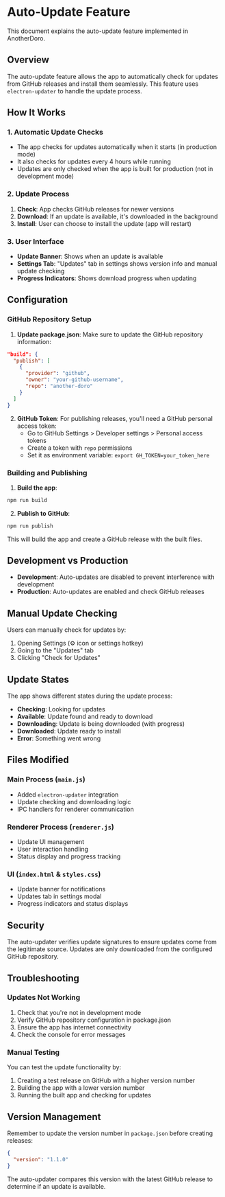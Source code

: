 # Auto-Update Feature

This document explains the auto-update feature implemented in AnotherDoro.

## Overview

The auto-update feature allows the app to automatically check for updates from GitHub releases and install them seamlessly. This feature uses `electron-updater` to handle the update process.

## How It Works

### 1. Automatic Update Checks
- The app checks for updates automatically when it starts (in production mode)
- It also checks for updates every 4 hours while running
- Updates are only checked when the app is built for production (not in development mode)

### 2. Update Process
1. **Check**: App checks GitHub releases for newer versions
2. **Download**: If an update is available, it's downloaded in the background
3. **Install**: User can choose to install the update (app will restart)

### 3. User Interface
- **Update Banner**: Shows when an update is available
- **Settings Tab**: "Updates" tab in settings shows version info and manual update checking
- **Progress Indicators**: Shows download progress when updating

## Configuration

### GitHub Repository Setup

1. **Update package.json**: Make sure to update the GitHub repository information:
```json
"build": {
  "publish": [
    {
      "provider": "github",
      "owner": "your-github-username",
      "repo": "another-doro"
    }
  ]
}
```

2. **GitHub Token**: For publishing releases, you'll need a GitHub personal access token:
   - Go to GitHub Settings > Developer settings > Personal access tokens
   - Create a token with `repo` permissions
   - Set it as environment variable: `export GH_TOKEN=your_token_here`

### Building and Publishing

1. **Build the app**:
```bash
npm run build
```

2. **Publish to GitHub**:
```bash
npm run publish
```

This will build the app and create a GitHub release with the built files.

## Development vs Production

- **Development**: Auto-updates are disabled to prevent interference with development
- **Production**: Auto-updates are enabled and check GitHub releases

## Manual Update Checking

Users can manually check for updates by:
1. Opening Settings (⚙️ icon or settings hotkey)
2. Going to the "Updates" tab
3. Clicking "Check for Updates"

## Update States

The app shows different states during the update process:

- **Checking**: Looking for updates
- **Available**: Update found and ready to download
- **Downloading**: Update is being downloaded (with progress)
- **Downloaded**: Update ready to install
- **Error**: Something went wrong

## Files Modified

### Main Process (`main.js`)
- Added `electron-updater` integration
- Update checking and downloading logic
- IPC handlers for renderer communication

### Renderer Process (`renderer.js`)
- Update UI management
- User interaction handling
- Status display and progress tracking

### UI (`index.html` & `styles.css`)
- Update banner for notifications
- Updates tab in settings modal
- Progress indicators and status displays

## Security

The auto-updater verifies update signatures to ensure updates come from the legitimate source. Updates are only downloaded from the configured GitHub repository.

## Troubleshooting

### Updates Not Working
1. Check that you're not in development mode
2. Verify GitHub repository configuration in package.json
3. Ensure the app has internet connectivity
4. Check the console for error messages

### Manual Testing
You can test the update functionality by:
1. Creating a test release on GitHub with a higher version number
2. Building the app with a lower version number
3. Running the built app and checking for updates

## Version Management

Remember to update the version number in `package.json` before creating releases:
```json
{
  "version": "1.1.0"
}
```

The auto-updater compares this version with the latest GitHub release to determine if an update is available. 